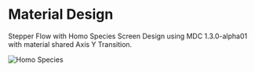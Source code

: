 # Material Design

Stepper Flow with Homo Species Screen Design using MDC 1.3.0-alpha01 with material shared Axis Y Transition.

![Homo Species](https://user-images.githubusercontent.com/51902358/86933264-fd0ca000-c157-11ea-809e-f7adcdf90cd4.gif)
